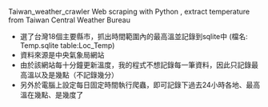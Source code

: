 Taiwan_weather_crawler Web scraping with Python , extract temperature from Taiwan Central Weather Bureau
 - 選了台灣18個主要縣市，抓出時間範圍內的最高溫並記錄到sqlite中 (檔名: Temp.sqlite table:Loc_Temp)
 - 資料來源是中央氣象局網站
 - 由於該網站每十分鐘更新溫度，我的程式不想記錄每一筆資料，因此只記錄最高溫以及是幾點（不記錄幾分）
 - 另外於電腦上設定每日固定時間執行爬蟲，即可記錄下過去24小時各地、最高溫在幾點、是幾度了
